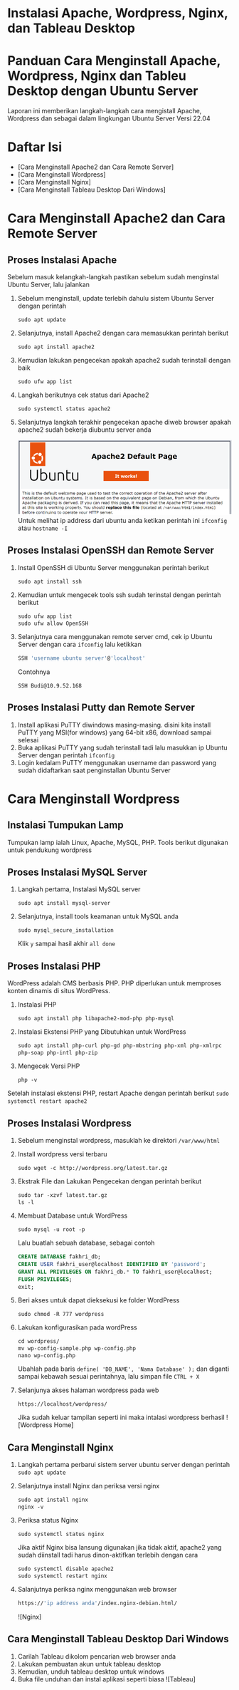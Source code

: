 # Instalasi Apache, Wordpress, Nginx, dan Tableau Desktop
# Panduan Cara Menginstall Apache, Wordpress, Nginx dan Tableu Desktop dengan Ubuntu Server

Laporan ini memberikan langkah-langkah cara mengistall Apache, Wordpress dan sebagai dalam lingkungan Ubuntu Server Versi 22.04

# Daftar Isi
 - [Cara Menginstall Apache2 dan Cara Remote Server]
 - [Cara Menginstall Wordpress]
 - [Cara Menginstall Nginx]
 - [Cara Menginstall Tableau Desktop Dari Windows]

# Cara Menginstall Apache2 dan Cara Remote Server
## Proses Instalasi Apache
Sebelum masuk kelangkah-langkah pastikan sebelum sudah menginstal Ubuntu Server, lalu jalankan
   1. Sebelum menginstall, update terlebih dahulu sistem Ubuntu Server dengan perintah
     
      ```
      sudo apt update
      ```
   2. Selanjutnya, install Apache2 dengan cara memasukkan perintah berikut
     
      ```
      sudo apt install apache2
      ```
   3. Kemudian lakukan pengecekan apakah apache2 sudah terinstall dengan baik

      ```
      sudo ufw app list
      ```
   4. Langkah berikutnya cek status dari Apache2

      ``` 
      sudo systemctl status apache2
      ```
   5. Selanjutnya langkah terakhir pengecekan apache diweb browser apakah apache2 sudah bekerja diubuntu server anda
     
      ![Web Apache2](https://github.com/FakhriNaufal25/Apache-Wordpress-Nginx-Tableau-Desktop/blob/main/Apache%20Web.png)
      Untuk melihat ip address dari ubuntu anda ketikan perintah ini `ifconfig` atau `hostname -I`


## Proses Instalasi OpenSSH dan Remote Server 
   1. Install OpenSSH di Ubuntu Server menggunakan perintah berikut
      
      ```
      sudo apt install ssh
      ```
   2. Kemudian untuk mengecek tools ssh sudah terinstal dengan perintah berikut

      ```
      sudo ufw app list
      sudo ufw allow OpenSSH
      ```
   3. Selanjutnya cara menggunakan remote server cmd, cek ip Ubuntu Server dengan cara `ifconfig` lalu ketikkan
      
      ```bash
      SSH 'username ubuntu server'@'localhost'
      ```
      Contohnya
      
      ```
      SSH Budi@10.9.52.168
      ```

## Proses Instalasi Putty dan Remote Server
   1. Install aplikasi PuTTY diwindows masing-masing. disini kita install PuTTY yang MSI(for windows) yang 64-bit x86, download sampai selesai
   2. Buka aplikasi PuTTY yang sudah terinstall tadi lalu masukkan ip Ubuntu Server dengan perintah `ifconfig`
   3. Login kedalam PuTTY menggunakan username dan password yang sudah didaftarkan saat penginstallan Ubuntu Server

# Cara Menginstall Wordpress
## Instalasi Tumpukan Lamp
Tumpukan lamp ialah Linux, Apache, MySQL, PHP. Tools berikut digunakan untuk pendukung wordpress
## Proses Instalasi MySQL Server
   1. Langkah pertama, Instalasi MySQL server

      ```
      sudo apt install mysql-server
      ```
   2. Selanjutnya, install tools keamanan untuk MySQL anda

      ```
      sudo mysql_secure_installation
      ```
      Klik `y` sampai hasil akhir `all done`
      
## Proses Instalasi PHP
WordPress adalah CMS berbasis PHP. PHP diperlukan untuk memproses konten dinamis di situs WordPress.
   1. Instalasi PHP
      
      ```
      sudo apt install php libapache2-mod-php php-mysql
      ```
      
   2. Instalasi Ekstensi PHP yang Dibutuhkan untuk WordPress

      ```
      sudo apt install php-curl php-gd php-mbstring php-xml php-xmlrpc php-soap php-intl php-zip
      ```
   3. Mengecek Versi PHP

      ```
      php -v
      ```
Setelah instalasi ekstensi PHP, restart Apache dengan perintah berikut `sudo systemctl restart apache2`

## Proses Instalasi Wordpress
   1. Sebelum menginstal wordpress, masuklah ke direktori `/var/www/html`
   2. Install wordpress versi terbaru

      ```
      sudo wget -c http://wordpress.org/latest.tar.gz
      ```
   3. Ekstrak File dan Lakukan Pengecekan dengan perintah berikut

      ```
      sudo tar -xzvf latest.tar.gz
      ls -l
      ```
   4. Membuat Database untuk WordPress

      ```
      sudo mysql -u root -p
      ```
      Lalu buatlah sebuah database, sebagai contoh
      
      ```sql
      CREATE DATABASE fakhri_db;
      CREATE USER fakhri_user@localhost IDENTIFIED BY 'password';
      GRANT ALL PRIVILEGES ON fakhri_db.* TO fakhri_user@localhost;
      FLUSH PRIVILEGES;
      exit;
      ```
   5. Beri akses untuk dapat dieksekusi ke folder WordPress
      
      ```
      sudo chmod -R 777 wordpress
      ```
   6. Lakukan konfigurasikan pada wordPress
      
      ```
      cd wordpress/
      mv wp-config-sample.php wp-config.php
      nano wp-config.php
      ```
      Ubahlah pada baris `define( 'DB_NAME', 'Nama Database' );` dan diganti sampai kebawah sesuai perintahnya, lalu simpan file `CTRL + X`
   7. Selanjunya akses halaman wordpress pada web
      
      ```
      https://localhost/wordpress/
      ```
      Jika sudah keluar tampilan seperti ini maka intalasi wordpress berhasil
      ![Wordpress Home]


## Cara Menginstall Nginx
   1. Langkah pertama perbarui sistem server ubuntu server dengan perintah `sudo apt update`
   2. Selanjutnya install Nginx dan periksa versi nginx

      ```
      sudo apt install nginx
      nginx -v
      ```
   3. Periksa status Nginx

      ```
      sudo systemctl status nginx
      ```
      Jika aktif Nginx bisa lansung digunakan jika tidak aktif, apache2 yang sudah diinstall tadi harus dinon-aktifkan terlebih dengan cara

      ```
      sudo systemctl disable apache2
      sudo systemctl restart nginx
      ```
   4. Salanjutnya periksa nginx menggunakan web browser
     
      ```bash
      https://'ip address anda'/index.nginx-debian.html/
      ```
      ![Nginx]
## Cara Menginstall Tableau Desktop Dari Windows
   1. Carilah Tableau dikolom pencarian web browser anda
   2. Lakukan pembuatan akun untuk tableau desktop
   3. Kemudian, unduh tableau desktop untuk windows
   4. Buka file unduhan dan instal aplikasi seperti biasa
      ![Tableau]














 








 
    

